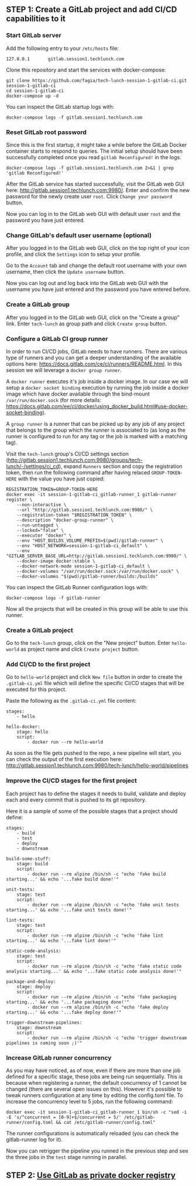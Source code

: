 ## STEP 1: Create a GitLab project and add CI/CD capabilities to it

### Start GitLab server

Add the following entry to your `/etc/hosts` file:

    127.0.0.1       gitlab.session1.techlunch.com

Clone this repository and start the services with docker-compose:

    git clone https://github.com/fagia/tech-lunch-session-1-gitlab-ci.git session-1-gitlab-ci
    cd session-1-gitlab-ci
    docker-compose up -d

You can inspect the GitLab startup logs with:

    docker-compose logs -f gitlab.session1.techlunch.com

### Reset GitLab root password

Since this is the first startup, it might take a while before the GitLab Docker container starts to respond to queries. The initial setup should have been successfully completed once you read `gitlab Reconfigured!` in the logs.

    docker-compose logs -f gitlab.session1.techlunch.com 2>&1 | grep 'gitlab Reconfigured!'

After the GitLab service has started successfully, visit the GitLab web GUI here: http://gitlab.session1.techlunch.com:9980/. 
Enter and confirm the new password for the newly create user `root`. Click `Change your password` button.

Now you can log in to the GitLab web GUI with default user `root` and the password you have just entered.

### Change GitLab's default user username (optional)

After you logged in to the GitLab web GUI, click on the top right of your icon profile, and click the `Settings` icon to setup your profile.

Go to the `Account` tab and change the default root username with your own username, then click the `Update username` button.

Now you can log out and log back into the GitLab web GUI with the username you have just entered and the password you have entered before.

### Create a GitLab group

After you logged in to the GitLab web GUI, click on the "Create a group" link. Enter `tech-lunch` as group path and click `Create group` button.

### Configure a GitLab CI group runner

In order to run CI/CD jobs, GitLab needs to have runners. There are various type of runners and you can get a deeper understanding of the available options here: https://docs.gitlab.com/ce/ci/runners/README.html. In this session we will leverage a `docker group runner`.

A `docker runner` executes it's job inside a docker image. In our case we will setup a `docker socket binding` execution by running the job inside a docker image which have docker available through the bind-mount `/var/run/docker.sock` (for more details: https://docs.gitlab.com/ee/ci/docker/using_docker_build.html#use-docker-socket-binding).

A `group runner` is a runner that can be picked up by any job of any project that belongs to the group which the runner is associated to (as long as the runner is configured to run for any tag or the job is marked with a matching tag).

Visit the `tech-lunch` group's CI/CD settings section (http://gitlab.session1.techlunch.com:9980/groups/tech-lunch/-/settings/ci_cd), expand `Runners` section and copy the registration token, then run the following command after having relaced `GROUP-TOKEN-HERE` with the value you have just copied:

    REGISTRATION_TOKEN=GROUP-TOKEN-HERE
    docker exec -it session-1-gitlab-ci_gitlab-runner_1 gitlab-runner register \
        --non-interactive \
        --url "http://gitlab.session1.techlunch.com:9980/" \
        --registration-token "$REGISTRATION_TOKEN" \
        --description "docker-group-runner" \
        --run-untagged \
        --locked="false" \
        --executor "docker" \
        --env "HOST_BUILDS_VOLUME_PREFIX=$(pwd)/gitlab-runner" \
        --env "HOST_NETWORK=session-1-gitlab-ci_default" \
        --env "GITLAB_SERVER_BASE_URL=http://gitlab.session1.techlunch.com:9980/" \
        --docker-image docker:stable \
        --docker-network-mode session-1-gitlab-ci_default \
        --docker-volumes "/var/run/docker.sock:/var/run/docker.sock" \
        --docker-volumes "$(pwd)/gitlab-runner/builds:/builds"

You can inspect the GitLab Runner configuration logs with:

    docker-compose logs -f gitlab-runner

Now all the projects that will be created in this group will be able to use this runner.

### Create a GitLab project

Go to the `tech-lunch` group, click on the "New project" button. Enter `hello-world` as project name and click `Create project` button.

### Add CI/CD to the first project

Go to `hello-world` project and click `New file` button in order to create the `.gitlab-ci.yml` file which will define the specific CI/CD stages that will be executed for this project.

Paste the following as the `.gitlab-ci.yml` file content:

    stages:
        - hello

    hello-docker:
        stage: hello
        script:
            - docker run --rm hello-world

As soon as the file gets pushed to the repo, a new pipeline will start, you can check the output of the first execution here: http://gitlab.session1.techlunch.com:9980/tech-lunch/hello-world/pipelines

### Improve the CI/CD stages for the first project

Each project has to define the stages it needs to build, validate and deploy each and every commit that is pushed to its git repository.

Here it is a sample of some of the possible stages that a project should define:

    stages:
        - build
        - test
        - deploy
        - downstream

    build-some-stuff:
        stage: build
        script:
            - docker run --rm alpine /bin/sh -c "echo 'fake build starting...' && echo '...fake build done!'"

    unit-tests:
        stage: test
        script:
            - docker run --rm alpine /bin/sh -c "echo 'fake unit tests starting...' && echo '...fake unit tests done!'"

    lint-tests:
        stage: test
        script:
            - docker run --rm alpine /bin/sh -c "echo 'fake lint starting...' && echo '...fake lint done!'"

    static-code-analysis:
        stage: test
        script:
            - docker run --rm alpine /bin/sh -c "echo 'fake static code analysis starting...' && echo '...fake static code analysis done!'"

    package-and-deploy:
        stage: deploy
        script:
            - docker run --rm alpine /bin/sh -c "echo 'fake packaging starting...' && echo '...fake packaging done!'"
            - docker run --rm alpine /bin/sh -c "echo 'fake deploy starting...' && echo '...fake deploy done!'"

    trigger-downstream-pipelines:
        stage: downstream
        script:
            - docker run --rm alpine /bin/sh -c "echo 'trigger downstream pipelines is coming soon ;)'"

### Increase GitLab runner concurrency

As you may have noticed, as of now, even if there are more than one job defined for a specific stage, these jobs are being run sequentially.
This is because when registering a runner, the default concurrency of 1 cannot be changed (there are several open issues on this).
However it's possible to tweak runners configuration at any time by editing the config.toml file.
To increase the concurrency level to 5 jobs, run the following command:

    docker exec -it session-1-gitlab-ci_gitlab-runner_1 bin/sh -c "sed -i -E 's/^concurrent = [0-9]+$/concurrent = 5/' /etc/gitlab-runner/config.toml && cat /etc/gitlab-runner/config.toml"

The runner configurations is automatically reloaded (you can check the gitlab-runner log for it).

Now you can retrigger the pipeline you runned in the previous step and see the three jobs in the `test` stage running in parallel.

## STEP 2: [Use GitLab as private docker registry](docs/STEP_2.md)